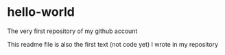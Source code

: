 # hello-world
The very first repository of my github account

This readme file is also the first text (not code yet) I wrote in my repository
